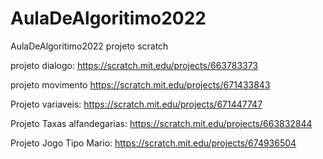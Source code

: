 # AulaDeAlgoritimo2022
AulaDeAlgoritimo2022
projeto scratch

projeto dialogo:
https://scratch.mit.edu/projects/663783373

projeto movimento
https://scratch.mit.edu/projects/671433843

Projeto variaveis:
https://scratch.mit.edu/projects/671447747

Projeto Taxas alfandegarias:
https://scratch.mit.edu/projects/663832844

Projeto Jogo Tipo Mario:
https://scratch.mit.edu/projects/674936504
